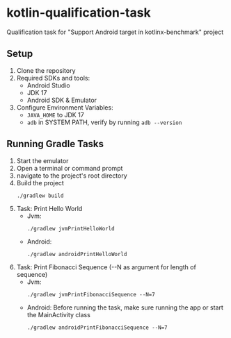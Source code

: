 # kotlin-qualification-task

Qualification task for "Support Android target in kotlinx-benchmark" project

## Setup

1. Clone the repository
2. Required SDKs and tools:
    - Android Studio
    - JDK 17
    - Android SDK & Emulator
3. Configure Environment Variables:
    - `JAVA_HOME` to JDK 17
    - `adb` in SYSTEM PATH, verify by running `adb --version`

## Running Gradle Tasks

1. Start the emulator
2. Open a terminal or command prompt
3. navigate to the project's root directory
4. Build the project
    ```shell
    ./gradlew build
    ```
5. Task: Print Hello World
    - Jvm:
        ```shell
        ./gradlew jvmPrintHelloWorld
        ```
    - Android:
        ```shell
        ./gradlew androidPrintHelloWorld
        ```
6. Task: Print Fibonacci Sequence (--N as argument for length of sequence)
    - Jvm:
        ```shell
        ./gradlew jvmPrintFibonacciSequence --N=7
        ```
    - Android: Before running the task, make sure running the app or start the MainActivity class
        ```shell
        ./gradlew androidPrintFibonacciSequence --N=7
        ```